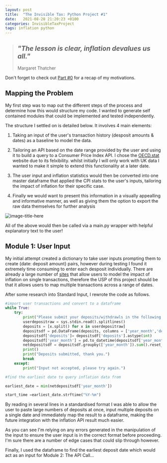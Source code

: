 ```yaml
---
layout: post
title:  "The Invisible Tax: Python Project #1"
date:   2021-08-28 21:20:23 +0100
categories: InvisibleTaxProject
tags: inflation python
---
```


>## *"The lesson is clear, inflation devalues us all."*
> Margaret Thatcher

Don't forget to check out [Part #0](https://local-optimum.github.io/local-optimum-blog/invisibletaxproject/2021/08/02/invisible-tax-project-part-0.html) for a recap of my motivations.
## Mapping the Problem

My first step was to map out the different steps of the process and determine how this would structure my code. I wanted to generate self contained modules that could be implemented and tested independently.

The structure I settled on is detailed below. It involves 4 main elements:
1. Taking an input of the user's transaction history (desposit amounts & dates) as a baseline to model the data.

2. Tailoring an API based on the date range provided by the user and using it to build a query to a Consumer Price Index API. I chose the [OECD.stat](https://stats.oecd.org/Index.aspx?DataSetCode=PRICES_CPI) website due to its felxibility. whilst initially I will only work with UK data I wanted to make it simple to extend this functionality at a later date.

3. The user input and inflation statistics would then be converted into one master dataframe that applied the CPI stats to the user's inputs, tailoring the impact of inflation for their specific case.

4. Finally we would want to present this information in a visually appealling and informative manner, as well as giving them the option to export the raw data themselves for further analysis

![image-title-here](/local-optimum-blog/assets/images/inf-program-map.jpeg)

All of the above would then be called via a main.py wrapper with helpful explanatory text to the user!

## Module 1: User Input

My initial attempt created a dictionary to take user inputs prompting them to create {date: deposit amount} pairs, however during testing I found it extremely time consuming to enter each desposit individually. There are already a large number of [sites](https://www.thisismoney.co.uk/money/bills/article-1633409/Historic-inflation-calculator-value-money-changed-1900.html) that allow users to model the impact of inflation on single transactions, therefore the USP of this project should be that it allows users to map multiple transactions across a range of dates.

After some research into Standard Input, I rewrote the code as follows.

```python
#import user transactions and convert to a dataframe
while True:
    try: 
        print("Please submit your deposits/withdrawls in the following format:\nYYYY-MM XXXX\nYYYY-MM XXXX\nUse Ctril+d to submit your data without entering a blank line")
        userdepositraw = sys.stdin.read().splitlines()
        deposits = [x.split() for x in userdepositraw]
        depositsdf = pd.DataFrame(deposits, columns = ['year_month','deposits'])
        depositsdf['deposits']= depositsdf['deposits'].astype(int)
        depositsdf['year_month'] = pd.to_datetime(depositsdf['year_month'])
        netdepositsdf = depositsdf.groupby(['year_month']).sum().reset_index()
        print()
        print("Deposits submitted, thank you.")
        break
    except:
        print("Input not accepted, please try again.")

#find the earliest date to query inflation data from

earliest_date = min(netdepositsdf['year_month'])

start_time =earliest_date.strftime("%Y-%m")
```

By reading in several lines in a standardised format I was able to allow the user to paste large numbers of deposits at once, input multiple deposits on a single date and immediately map the result to a dataframe, making the future integration with the inflation API result much easier.

As you can see I'm relying on any errors generated in the manipulation of the input to ensure the user input is in the correct format before proceeding. I'm sure there are a number of edge cases that could slip through however.

Finally, I used the dataframe to find the earliest deposit date which would act as an input for Module 2: The API Call...